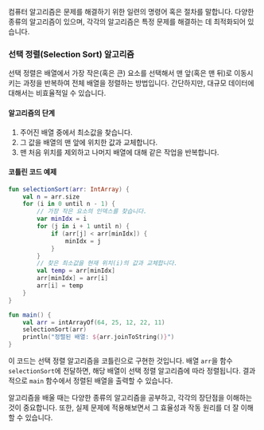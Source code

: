 
컴퓨터 알고리즘은 문제를 해결하기 위한 일련의 명령어 혹은 절차를 말합니다. 다양한 종류의 알고리즘이 있으며, 각각의 알고리즘은 특정 문제를 해결하는 데 최적화되어 있습니다. 

### 선택 정렬(Selection Sort) 알고리즘
선택 정렬은 배열에서 가장 작은(혹은 큰) 요소를 선택해서 맨 앞(혹은 맨 뒤)로 이동시키는 과정을 반복하여 전체 배열을 정렬하는 방법입니다. 간단하지만, 대규모 데이터에 대해서는 비효율적일 수 있습니다.

#### 알고리즘의 단계
1. 주어진 배열 중에서 최소값을 찾습니다.
2. 그 값을 배열의 맨 앞에 위치한 값과 교체합니다.
3. 맨 처음 위치를 제외하고 나머지 배열에 대해 같은 작업을 반복합니다.

#### 코틀린 코드 예제

```kotlin
fun selectionSort(arr: IntArray) {
    val n = arr.size
    for (i in 0 until n - 1) {
        // 가장 작은 요소의 인덱스를 찾습니다.
        var minIdx = i
        for (j in i + 1 until n) {
            if (arr[j] < arr[minIdx]) {
                minIdx = j
            }
        }
        // 찾은 최소값을 현재 위치(i)의 값과 교체합니다.
        val temp = arr[minIdx]
        arr[minIdx] = arr[i]
        arr[i] = temp
    }
}

fun main() {
    val arr = intArrayOf(64, 25, 12, 22, 11)
    selectionSort(arr)
    println("정렬된 배열: ${arr.joinToString()}")
}
```

이 코드는 선택 정렬 알고리즘을 코틀린으로 구현한 것입니다. 배열 `arr`을 함수 `selectionSort`에 전달하면, 해당 배열이 선택 정렬 알고리즘에 따라 정렬됩니다. 결과적으로 `main` 함수에서 정렬된 배열을 출력할 수 있습니다.

알고리즘을 배울 때는 다양한 종류의 알고리즘을 공부하고, 각각의 장단점을 이해하는 것이 중요합니다. 또한, 실제 문제에 적용해보면서 그 효율성과 작동 원리를 더 잘 이해할 수 있습니다.
